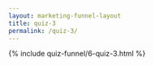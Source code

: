 ```yaml
---
layout: marketing-funnel-layout
title: quiz-3
permalink: /quiz-3/
---
```


{% include quiz-funnel/6-quiz-3.html %}
